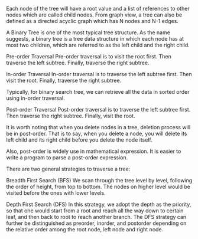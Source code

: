 Each node of the tree will have a root value and a list of references to other nodes which are called child nodes. From graph view, a tree can also be defined as a directed acyclic graph which has N nodes and N-1 edges.

A Binary Tree is one of the most typical tree structure. As the name suggests, a binary tree is a tree data structure in which each node has at most two children, which are referred to as the left child and the right child.

Pre-order Traversal
Pre-order traversal is to visit the root first. Then traverse the left subtree. Finally, traverse the right subtree.

In-order Traversal
In-order traversal is to traverse the left subtree first. Then visit the root. Finally, traverse the right subtree.

Typically, for binary search tree, we can retrieve all the data in sorted order using in-order traversal. 

Post-order Traversal
Post-order traversal is to traverse the left subtree first. Then traverse the right subtree. Finally, visit the root.

It is worth noting that when you delete nodes in a tree, deletion process will be in post-order. That is to say, when you delete a node, you will delete its left child and its right child before you delete the node itself.

Also, post-order is widely use in mathematical expression. It is easier to write a program to parse a post-order expression. 

There are two general strategies to traverse a tree:

Breadth First Search (BFS)
We scan through the tree level by level, following the order of height, from top to bottom. 
The nodes on higher level would be visited before the ones with lower levels.

Depth First Search (DFS)
In this strategy, we adopt the depth as the priority, so that one would start from a root 
and reach all the way down to certain leaf, and then back to root to reach another branch.
The DFS strategy can further be distinguished as preorder, inorder, and postorder depending 
on the relative order among the root node, left node and right node.